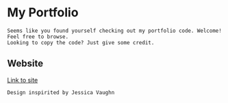 # My Portfolio

    Seems like you found yourself checking out my portfolio code. Welcome!
    Feel free to browse. 
    Looking to copy the code? Just give some credit.

## Website
   [Link to site](https://my-portfolio-b4e37.web.app)


    Design inspirited by Jessica Vaughn